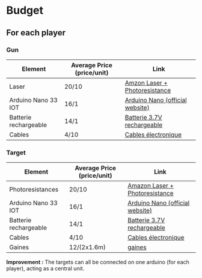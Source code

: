 # Budget

## For each player

### Gun

| Element | Average Price (price/unit) | Link |
|---|---|---|
| Laser | 20/10 | [Amzon Laser + Photoresistance](https://www.amazon.fr/RUNCCI-YUN-Photor%C3%A9sistance-R%C3%A9sistance-D%C3%A9pendant-Lumi%C3%A8re/dp/B08N1F5YBG/ref=sr_1_1_sspa?__mk_fr_FR=%C3%85M%C3%85%C5%BD%C3%95%C3%91&dchild=1&keywords=photor%C3%A9sistance&qid=1633352338&sr=8-1-spons&psc=1&spLa=ZW5jcnlwdGVkUXVhbGlmaWVyPUEyTkpRODY5WVVaUzVHJmVuY3J5cHRlZElkPUEwNTgwNzI3MUZHVjRCRlo5UkhNSCZlbmNyeXB0ZWRBZElkPUEwMjI3NDcwMlNOT0FHR1kyMFNVNSZ3aWRnZXROYW1lPXNwX2F0ZiZhY3Rpb249Y2xpY2tSZWRpcmVjdCZkb05vdExvZ0NsaWNrPXRydWU=)|
| Arduino Nano 33 IOT | 16/1 | [Arduino Nano (official website)](https://store.arduino.cc/products/arduino-nano-33-iot?queryID=undefined)|
| Batterie rechargeable | 14/1 | [Batterie 3.7V rechargeable](https://fr.rs-online.com/web/p/batteries-taille-speciale/1449405/?cm_mmc=FR-PLA-DS3A-_-google-_-CSS_FR_FR_Batteries_%26_Chargeurs_Whoop-_-(FR:Whoop!)+Batteries+taille+sp%C3%A9ciale-_-1449405&matchtype=&pla-333331382340&gclid=CjwKCAjwzOqKBhAWEiwArQGwaKGowFnHDrTI2GJ0jhoWKSIzdFr3BCUP2s9ZGDFwArTmGtL703rG5hoCcAoQAvD_BwE&gclsrc=aw.ds) |
| Cables | 4/10 | [Cables électronique](https://fr.rs-online.com/web/p/kit-de-cables-dupont/7916454/?cm_mmc=FR-PLA-DS3A-_-google-_-CSS_FR_FR_Contr%C3%B4le_ESD_%26_Salle_blanche_et_Prototype_PCB_Whoop-_-(FR:Whoop!)+kit+de+c%C3%A2bles+dupont-_-7916454&matchtype=&pla-477747351836&gclid=CjwKCAjwzOqKBhAWEiwArQGwaEBuN8ghzYBM5jWYTDqIkV9LtbKWec1T1Fv3_uCHa9yzhpNflHWdWBoCvC8QAvD_BwE&gclsrc=aw.ds) |

### Target

| Element | Average Price (price/unit) | Link |
|---|---|---|
| Photoresistances | 20/10 | [Amazon Laser + Photoresistance](https://www.amazon.fr/RUNCCI-YUN-Photor%C3%A9sistance-R%C3%A9sistance-D%C3%A9pendant-Lumi%C3%A8re/dp/B08N1F5YBG/ref=sr_1_1_sspa?__mk_fr_FR=%C3%85M%C3%85%C5%BD%C3%95%C3%91&dchild=1&keywords=photor%C3%A9sistance&qid=1633352338&sr=8-1-spons&psc=1&spLa=ZW5jcnlwdGVkUXVhbGlmaWVyPUEyTkpRODY5WVVaUzVHJmVuY3J5cHRlZElkPUEwNTgwNzI3MUZHVjRCRlo5UkhNSCZlbmNyeXB0ZWRBZElkPUEwMjI3NDcwMlNOT0FHR1kyMFNVNSZ3aWRnZXROYW1lPXNwX2F0ZiZhY3Rpb249Y2xpY2tSZWRpcmVjdCZkb05vdExvZ0NsaWNrPXRydWU=)|
| Arduino Nano 33 IOT | 16/1 | [Arduino Nano (official website)](https://store.arduino.cc/products/arduino-nano-33-iot?queryID=undefined)|
| Batterie rechargeable | 14/1 | [Batterie 3.7V rechargeable](https://fr.rs-online.com/web/p/batteries-taille-speciale/1449405/?cm_mmc=FR-PLA-DS3A-_-google-_-CSS_FR_FR_Batteries_%26_Chargeurs_Whoop-_-(FR:Whoop!)+Batteries+taille+sp%C3%A9ciale-_-1449405&matchtype=&pla-333331382340&gclid=CjwKCAjwzOqKBhAWEiwArQGwaKGowFnHDrTI2GJ0jhoWKSIzdFr3BCUP2s9ZGDFwArTmGtL703rG5hoCcAoQAvD_BwE&gclsrc=aw.ds) |
| Cables | 4/10 | [Cables électronique](https://fr.rs-online.com/web/p/kit-de-cables-dupont/7916454/?cm_mmc=FR-PLA-DS3A-_-google-_-CSS_FR_FR_Contr%C3%B4le_ESD_%26_Salle_blanche_et_Prototype_PCB_Whoop-_-(FR:Whoop!)+kit+de+c%C3%A2bles+dupont-_-7916454&matchtype=&pla-477747351836&gclid=CjwKCAjwzOqKBhAWEiwArQGwaEBuN8ghzYBM5jWYTDqIkV9LtbKWec1T1Fv3_uCHa9yzhpNflHWdWBoCvC8QAvD_BwE&gclsrc=aw.ds) |
| Gaines | 12/(2x1.6m) | [gaines](https://www.amazon.fr/MOSOTECH-Auto-enfichable-Serre-c%C3%A2bles-Syst%C3%A8me-gestion/dp/B08BZ7YK33/ref=sr_1_2_sspa?dchild=1&keywords=Gaine+Cable+Informatique&qid=1633353601&refinements=p_36%3A-1000&rnid=1715341031&s=hi&sr=1-2-spons&psc=1&spLa=ZW5jcnlwdGVkUXVhbGlmaWVyPUExRUpXOVk4NlRYMVRZJmVuY3J5cHRlZElkPUEwODU0MTYwMko1OTZHTFZTSERUUSZlbmNyeXB0ZWRBZElkPUEwMjAxNDA3Mk5XSVlVNjBBTVVaMSZ3aWRnZXROYW1lPXNwX2F0ZiZhY3Rpb249Y2xpY2tSZWRpcmVjdCZkb05vdExvZ0NsaWNrPXRydWU=)

**Improvement :** The targets can all be connected on one arduino (for each player), acting as a central unit.